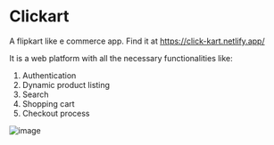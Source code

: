 # Clickart
A flipkart like e commerce app.
Find it at https://click-kart.netlify.app/

It is a web platform with all the necessary functionalities like:

1. Authentication
2. Dynamic product listing
3. Search
4. Shopping cart
5. Checkout process

![image](https://user-images.githubusercontent.com/30769985/130825551-4ab88a6b-e382-4eb6-a8d7-de89f381ca4e.png)
